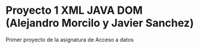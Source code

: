 # Proyecto 1  XML JAVA DOM (Alejandro Morcilo y Javier Sanchez)
 Primer proyecto de la asignatura de Acceso a datos
